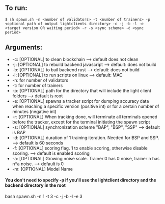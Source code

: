 ## To run:
``` shell
$ sh spawn.sh -n <number of validators> -t <number of trainers> -p <optional path of output lightclients directory> -c -j -b -l -e <target version OR waiting period> -r -s <sync scheme> -d <sync period>
````
## Arguments:
- -c: [OPTIONAL] to clean blockchain --> default does not clean
- -j: [OPTIONAL] to rebuild backend javascript --> default: does not build
- -b: [OPTIONAL] to buil backend rust --> default: does not build
- -l: [OPTIONAL] to run scripts on linux --> default: MAC
- -n: for number of validators
- -t: for number of trainers
- -p: [OPTIONAL] path for the directory that will include the light client folders --> default is root
- -e: [OPTIONAL] spawns a tracker script for dumping accuracy data when reaching a specific version (positive int) or for a certain number of minutes (negative int)
- -r: [OPTIONAL] When tracking done, will terminate all terminals opened before the tracker, except for the terminal initiating the spawn script
- -s: [OPTIONAL] synchronization scheme "BAP", "BSP", "SSP" --> default is BAP
- -d: [OPTIONAL] duration of 1 training iteration. Needed for BSP and SSP. --> default is 60 seconds
- -f: [OPTIONAL] scoring flag. 1 to enable scoring, otherwise disable scoring. --> default is enabled scoring
- -a: [OPTIONAL] Growing noise scale. Trainer 0 has 0 noise, trainer n has n*a noise. --> default is 0
- -m: [OPTIONAL] Model Name
#### You don't need to specify -p if you'll use the lightclient directory and the backend directory in the root
bash spawn.sh -n 1 -t 3 -c -j -b -l -e 3 